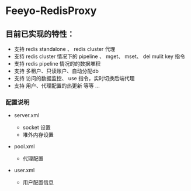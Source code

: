 # Feeyo-RedisProxy

## 目前已实现的特性：
*  支持 redis standalone 、 redis cluster 代理
*  支持 redis cluster 情况下的 pipeline 、 mget、 mset、 del mulit key 指令
*  支持 redis pipeline 情况的的数据堆积
*  支持 多租户、只读账户、自动分配db 
*  支持 访问的数据监控、 use 指令，实时切换后端代理
*  支持 用户、代理配置的热更新 等等 ...

### 配置说明

- server.xml
  - socket 设置
  - 堆外内存设置

- pool.xml
  - 代理配置
  
- user.xml
  - 用户配置信息

